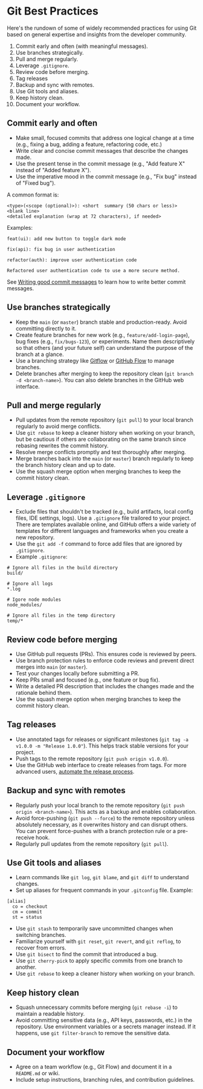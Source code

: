 # Git Best Practices

Here's the rundown of some of widely recommended practices for using Git based on general expertise
and insights from the developer community.

1. Commit early and often (with meaningful messages).
2. Use branches strategically.
3. Pull and merge regularly.
4. Leverage `.gitignore`.
5. Review code before merging.
6. Tag releases
7. Backup and sync with remotes.
8. Use Git tools and aliases.
9. Keep history clean.
10. Document your workflow.

## Commit early and often

- Make small, focused commits that address one logical change at a time (e.g., fixing a bug, adding
  a feature, refactoring code, etc.)
- Write clear and concise commit messages that describe the changes made.
- Use the present tense in the commit message (e.g., "Add feature X" instead of "Added feature X").
- Use the imperative mood in the commit message (e.g., "Fix bug" instead of "Fixed bug").

A common format is:

```text
<type>(<scope (optional)>): <short  summary (50 chars or less)>
<blank line>
<detailed explanation (wrap at 72 characters), if needed>
```

Examples:

```text
feat(ui): add new button to toggle dark mode
```

```text
fix(api): fix bug in user authentication
```

```text
refactor(auth): improve user authentication code

Refactored user authentication code to use a more secure method.
```

See [Writing good commit messages](https://www.conventionalcommits.org/en/v1.0.0/#summary) to learn
how to write better commit messages.

## Use branches strategically

- Keep the `main` (or `master`) branch stable and production-ready.  Avoid committing directly to it.
- Create feature branches for new work (e.g., `feature/add-login-page`), bug fixes (e.g.,
  `fix/bugs-123`), or experiments.  Name them descriptively so that others (and your future self)
  can understand the purpose of the branch at a glance.
- Use a branching strategy like
  [Gitflow](https://www.atlassian.com/git/tutorials/comparing-workflows/gitflow-workflow) or [GitHub
  Flow](https://docs.github.com/en/get-started/quickstart/github-flow) to manage branches.
- Delete branches after merging to keep the repository clean (`git branch -d <branch-name>`).  You
  can also delete branches in the GitHub web interface.

## Pull and merge regularly

- Pull updates from the remote repository (`git pull`) to your local branch regularly to avoid merge conflicts.
- Use `git rebase` to keep a cleaner history when working on your branch, but be cautious if others
  are collaborating on the same branch since rebasing rewrites the commit history.
- Resolve merge conflicts promptly and test thoroughly after merging.
- Merge branches back into the `main` (or `master`) branch regularly to keep the branch history
  clean and up to date.
- Use the squash merge option when merging branches to keep the commit history clean.

## Leverage `.gitignore`

- Exclude files that shouldn't be tracked (e.g., build artifacts, local config files, IDE settings,
  logs).  Use a `.gitignore` file trailored to your project.  There are templates available online,
  and GitHub offers a wide variety of templates for different languages and frameworks when you
  create a new repository.
- Use the `git add -f` command to force add files that are ignored by `.gitignore`.
- Example `.gitignore`:

```text
# Ignore all files in the build directory
build/

# Ignore all logs
*.log

# Igore node modules
node_modules/

# Ignore all files in the temp directory
temp/*
```

## Review code before merging

- Use GitHub pull requests (PRs).  This ensures code is reviewed by peers.
- Use branch protection rules to enforce code reviews and prevent direct merges into `main` (or
  `master`).
- Test your changes locally before submitting a PR.
- Keep PRs small and focused (e.g., one feature or bug fix).
- Write a detailed PR description that includes the changes made and the rationale behind them.
- Use the squash merge option when merging branches to keep the commit history clean.

## Tag releases

- Use annotated tags for releases or significant milestones (`git tag -a v1.0.0 -m "Release
  1.0.0"`).  This helps track stable versions for your project.
- Push tags to the remote repository (`git push origin v1.0.0`).
- Use the GitHub web interface to create releases from tags.  For more advanced users, [automate the
  release process](https://docs.github.com/en/repositories/releasing-projects-on-github/automating-releases-with-github-actions).

## Backup and sync with remotes

- Regularly push your local branch to the remote repository (`git push origin <branch-name>`).  This
  acts as a backup and enables collaboration.
- Avoid force-pushing (`git push --force`) to the remote repository unless absolutely necessary, as
  it overwrites history and can disrupt others.  You can prevent force-pushes with a branch
  protection rule or a pre-receive hook.
- Regularly pull updates from the remote repository (`git pull`).

## Use Git tools and aliases

- Learn commands like `git log`, `git blame`, and `git diff` to understand changes.
- Set up aliases for frequent commands in your `.gitconfig` file.  Example:

```text
[alias]
  co = checkout
  cm = commit
  st = status
```

- Use `git stash` to temporarily save uncommitted changes when switching branches.
- Familiarize yourself with `git reset`, `git revert`, and `git reflog`, to recover from errors.
- Use `git bisect` to find the commit that introduced a bug.
- Use `git cherry-pick` to apply specific commits from one branch to another.
- Use `git rebase` to keep a cleaner history when working on your branch.

## Keep history clean

- Squash unnecessary commits before merging  (`git rebase -i`) to maintain a readable history.
- Avoid committing sensitive data (e.g., API keys, passwords, etc.) in the repository.  Use
  environment variables or a secrets manager instead.  If it happens, use `git filter-branch` to
  remove the sensitive data.

## Document your workflow

- Agree on a team workflow (e.g., Git Flow) and document it in a `README.md` or wiki.
- Include setup instructions, branching rules, and contribution guidelines.
